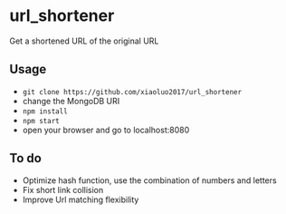 # url_shortener
Get a shortened URL of the original URL

## Usage
* ```git clone https://github.com/xiaoluo2017/url_shortener```
* change the MongoDB URI
* ```npm install```
* ```npm start```
* open your browser and go to localhost:8080

## To do
* Optimize hash function, use the combination of numbers and letters
* Fix short link collision
* Improve Url matching flexibility
